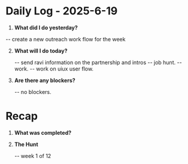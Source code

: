 # Daily Log - 2025-6-19

1. **What did I do yesterday?**

-- create a new outreach work flow for the week
   

2. **What will I do today?**
   
   -- send ravi information on the partnership and intros
   -- job hunt.
   -- work.
   -- work on uiux user flow.

3. **Are there any blockers?**

   -- no blockers.

# Recap

1. **What was completed?**


2. **The Hunt**
   
   -- week 1 of 12

<!--
   git add .; git commit -m "daily stand-up"; git push;
   git add .; git commit -m "daily close"; git push;
-->
